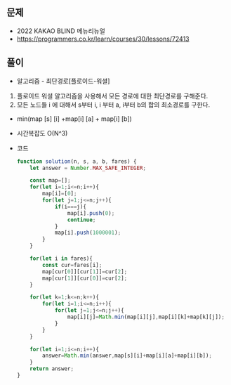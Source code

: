 문제
-----

+ 2022 KAKAO BLIND 메뉴리뉴얼
+ https://programmers.co.kr/learn/courses/30/lessons/72413

풀이 
------

+ 알고리즘 - 최단경로[플로이드-워셜]
1. 플로이드 워셜 알고리즘을 사용해서 모든 경로에 대한 최단경로를 구해준다.
  2. 모든 노드들 i 에 대해서 s부터 i, i 부터 a, i부터 b의 합의 최소경로를 구한다.
   - min(map [s] [i] +map[i] [a] + map[i] [b])

+ 시간복잡도 O(N^3)

+ 코드

  ``` javaScript
  function solution(n, s, a, b, fares) {
      let answer = Number.MAX_SAFE_INTEGER;
  
      const map=[];
      for(let i=1;i<=n;i++){
          map[i]=[0];
          for(let j=1;j<=n;j++){
              if(i===j){
                  map[i].push(0);
                  continue;
              }
              map[i].push(1000001);
          }
      }
  
      for(let i in fares){
          const cur=fares[i];
          map[cur[0]][cur[1]]=cur[2];
          map[cur[1]][cur[0]]=cur[2];
      }
  
      for(let k=1;k<=n;k++){
          for(let i=1;i<=n;i++){
              for(let j=1;j<=n;j++){
                  map[i][j]=Math.min(map[i][j],map[i][k]+map[k][j]);
              }
          }
      }
  
      for(let i=1;i<=n;i++){
          answer=Math.min(answer,map[s][i]+map[i][a]+map[i][b]);
      }
      return answer;
  }
  ```
  
  